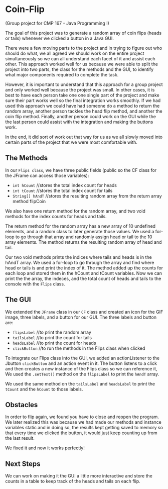 # Coin-Flip
(Group project for CMP 167 - Java Programming I)

The goal of this project was to generate a random array of coin flips (heads or tails) whenever we clicked a button in a Java GUI. 

There were a few moving parts to the project and in trying to figure out who should do what, we all agreed we should work on the entire project simultaneously so we can all understand each facet of it and assist each other. This approach worked well for us because we were able to split the project into two parts, the class for the methods and the GUI, to identify what major components required to complete the task.

However, it is important to understand that this approach for a group project and only worked well because the project was small. In other cases, it is best to have each person take one one single part of the project and make sure their part works well so the final integration works smoothly. If we had used this approach we could have had someone do a method to return the random array, another person tackles the head flip method, and another the coin flip method. Finally, another person could work on the GUI while the the last person could assist with the integration and making the buttons work.

In the end, it did sort of work out that way for us as we all slowly moved into certain parts of the project that we were most comfortable with.

## The Methods

In our ```Flips class```, we have three public fields (public so the CF class for the JFrame can access those variables):
- ```int hCount``` //stores the total index count for heads
- ```int tCount``` //stores the total index count for tails
- ```String[] hAndT``` //stores the resulting random array from the return array method flipCoin

We also have one return method for the random array, and two void methods for the index counts for heads and tails. 

The return method for the random array has a new array of 10 undefined elements, and a random class to later generate those values. We used a for-loop to go through that array and randomly assign head or tail to the 10 array elements. The method returns the resulting random array of head and tail.

Our two void methods prints the indices where tails and heads is in the hAndT array. We used a for-loop to go through the array and find where head or tails is and print the index of it. The method added up the counts for each loop and stored them in the hCount and tCount variables. Now we can print the the array, the indeces, and the total count of heads and tails to the console with the ```Flips``` class.

## The GUI

We extended the ```JFrame``` class in our ```CF``` class and created an icon for the GIF image, three labels, and a button for our GUI. 
The three labels and button are:
- ```flipsLabel``` //to print the random array
- ```tailsLabel``` //to print the count for tails
- ```headsLabel``` //to print the count for heads
- ```clickButton``` //to run the methods in the Flips class when clicked

To integrate our Flips class into the GUI, we added an actionListener to the Jbutton ```clickButton``` and an action event in it. The button listens to a click and then creates a new instance of the Flips class so we can reference it, We used the ```.setText()``` method on the ```flipsLabel``` to print the ```hAndT``` array.

We used the same method on the ```tailsLabel``` and ```headsLabel``` to print the ```tCount``` and the ```hCount``` to those labels. 

## Obstacles

In order to flip again, we found you have to close and reopen the program. We later realized this was because we had made our methods and instance variables static and in doing so, the results kept getting saved to memory so that every time we clicked the button, it would just keep counting up from the last result. 

We fixed it and now it works perfectly!

## Next Steps

We can work on making it the GUI a little more interactive and store the counts in a table to keep track of the heads and tails on each flip. 
